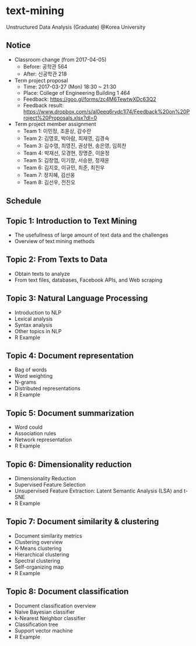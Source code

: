 # text-mining
Unstructured Data Analysis (Graduate) @Korea University

## Notice
* Classroom change (from 2017-04-05)
  * Before: 공학관 564
  * After: 신공학관 218
* Term project proposal
  * Time: 2017-03-27 (Mon) 18:30 ~ 21:30
  * Place: College of Engineering Building 1 464
  * Feedback: https://goo.gl/forms/zc4M6TewtwXDc63Q2
  * Feedback result: https://www.dropbox.com/s/al0eeq6rydc1l74/Feedback%20on%20Project%20Proposals.xlsx?dl=0
* Term project member assignment
   * Team 1: 이민정, 조윤상, 감수란
   * Team 2: 김영호, 박아람, 최재영, 김경숙
   * Team 3: 김수영, 최영진, 권상현, 송은영, 임희찬
   * Team 4: 박재선, 모경현, 장명준, 이윤정
   * Team 5: 김창엽, 이기창, 서승완, 정재윤
   * Team 6: 김지호, 이규민, 최준, 최진우
   * Team 7: 정지혜, 김선웅
   * Team 8: 김선우, 전진오
  
## Schedule
## Topic 1: Introduction to Text Mining
* The usefullness of large amount of text data and the challenges
* Overview of text mining methods

## Topic 2: From Texts to Data
* Obtain texts to analyze
* From text files, databases, Facebook APIs, and Web scraping

## Topic 3: Natural Language Processing
* Introduction to NLP
* Lexical analysis
* Syntax analysis
* Other topics in NLP
* R Example

## Topic 4: Document representation
* Bag of words
* Word weighting
* N-grams
* Distributed representations
* R Example

## Topic 5: Document summarization
* Word could
* Association rules
* Network representation
* R Example

## Topic 6: Dimensionality reduction
* Dimensionality Reduction
* Supervised Feature Selection
* Unsupervised Feature Extraction: Latent Semantic Analysis (LSA) and t-SNE
* R Example

## Topic 7: Document similarity & clustering
* Document similarity metrics
* Clustering overview
* K-Means clustering
* Hierarchical clustering
* Spectral clustering
* Self-organizing map
* R Example

## Topic 8: Document classification
* Document classification overview
* Naive Bayesian classifier
* k-Nearest Neighbor classifier
* Classification tree
* Support vector machine
* R Example
